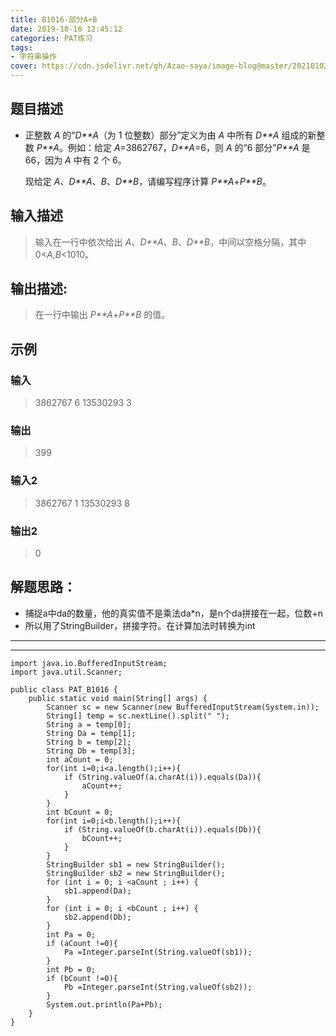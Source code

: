 ```yaml
---
title: B1016-部分A+B
date: 2019-10-16 12:45:12 
categories: PAT练习
tags:
- 字符串操作
cover: https://cdn.jsdelivr.net/gh/Azao-saya/image-blog@master/20210102/QQ图片20200131234133.3wh4kqrq5s20.jpg
---
```


## 题目描述 <!--more-->

- 正整数 *A* 的“*D**A*（为 1 位整数）部分”定义为由 *A* 中所有 *D**A* 组成的新整数 *P**A*。例如：给定 *A*=3862767，*D**A*=6，则 *A* 的“6 部分”*P**A* 是 66，因为 *A* 中有 2 个 6。

  现给定 *A*、*D**A*、*B*、*D**B*，请编写程序计算 *P**A*+*P**B*。

## 输入描述

>    输入在一行中依次给出 *A*、*D**A*、*B*、*D**B*，中间以空格分隔，其中 0<*A*,*B*<1010。 

## 输出描述:

>   在一行中输出 *P**A*+*P**B* 的值。 

## 示例

### 输入

> 3862767 6 13530293 3

### 输出

> 399

### 输入2

> 3862767 1 13530293 8

### 输出2

> 0



## 解题思路：

-    捕捉a中da的数量，他的真实值不是乘法da*n，是n个da拼接在一起，位数+n
-  所以用了StringBuilder，拼接字符。在计算加法时转换为int

-----

-----

```
import java.io.BufferedInputStream;
import java.util.Scanner;

public class PAT_B1016 {
    public static void main(String[] args) {
        Scanner sc = new Scanner(new BufferedInputStream(System.in));
        String[] temp = sc.nextLine().split(" ");
        String a = temp[0];
        String Da = temp[1];
        String b = temp[2];
        String Db = temp[3];
        int aCount = 0;
        for(int i=0;i<a.length();i++){
            if (String.valueOf(a.charAt(i)).equals(Da)){
                aCount++;
            }
        }
        int bCount = 0;
        for(int i=0;i<b.length();i++){
            if (String.valueOf(b.charAt(i)).equals(Db)){
                bCount++;
            }
        }
        StringBuilder sb1 = new StringBuilder();
        StringBuilder sb2 = new StringBuilder();
        for (int i = 0; i <aCount ; i++) {
            sb1.append(Da);
        }
        for (int i = 0; i <bCount ; i++) {
            sb2.append(Db);
        }
        int Pa = 0;
        if (aCount !=0){
            Pa =Integer.parseInt(String.valueOf(sb1));
        }
        int Pb = 0;
        if (bCount !=0){
            Pb =Integer.parseInt(String.valueOf(sb2));
        }
        System.out.println(Pa+Pb);
    }
}
```

